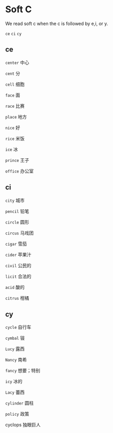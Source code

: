 # Soft C
We read soft c when the c is followed by e,i, or y.

`ce` `ci` `cy`

## ce
`center` 中心

`cent` 分

`cell` 细胞

`face` 面

`race` 比赛

`place` 地方

`nice` 好

`rice` 米饭

`ice` 冰

`prince` 王子

`office` 办公室

## ci
`city` 城市

`pencil` 铅笔

`circle` 圆形

`circus` 马戏团

`cigar` 雪茄

`cider` 苹果汁

`civil` 公民的

`licit` 合法的

`acid` 酸的

`citrus` 柑橘

## cy
`cycle` 自行车

`cymbal` 钹

`Lucy` 露西

`Nancy` 南希

`fancy` 想要；特别

`icy` 冰的

`Lacy` 蕾西

`cylinder` 圆柱

`policy` 政策

cyclops 独眼巨人